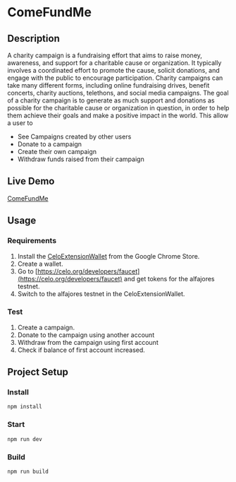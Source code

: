 # ComeFundMe

## Description
A charity campaign is a fundraising effort that aims to raise money, awareness, and support for a charitable cause or organization. It typically involves a coordinated effort to promote the cause, solicit donations, and engage with the public to encourage participation. Charity campaigns can take many different forms, including online fundraising drives, benefit concerts, charity auctions, telethons, and social media campaigns. The goal of a charity campaign is to generate as much support and donations as possible for the charitable cause or organization in question, in order to help them achieve their goals and make a positive impact in the world.
This allow a user to
* See Campaigns created by other users
* Donate to a campaign
* Create their own campaign
* Withdraw funds raised from their campaign

## Live Demo
[ComeFundMe](https://hexdee.github.io/ComeFundMe/)

## Usage

### Requirements
1. Install the [CeloExtensionWallet](https://chrome.google.com/webstore/detail/celoextensionwallet/kkilomkmpmkbdnfelcpgckmpcaemjcdh?hl=en) from the Google Chrome Store.
2. Create a wallet.
3. Go to [https://celo.org/developers/faucet](https://celo.org/developers/faucet) and get tokens for the alfajores testnet.
4. Switch to the alfajores testnet in the CeloExtensionWallet.

### Test
1. Create a campaign.
2. Donate to the campaign using another account
3. Withdraw from the campaign using first account
4. Check if balance of first account increased.


## Project Setup

### Install
```
npm install
```

### Start
```
npm run dev
```

### Build
```
npm run build
